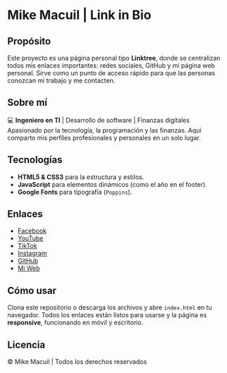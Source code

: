 # Mike Macuil | Link in Bio

## Propósito
Este proyecto es una página personal tipo **Linktree**, donde se centralizan todos mis enlaces importantes: redes sociales, GitHub y mi página web personal. Sirve como un punto de acceso rápido para que las personas conozcan mi trabajo y me contacten.

## Sobre mí
💻 **Ingeniero en TI** | Desarrollo de software | Finanzas digitales  
Apasionado por la tecnología, la programación y las finanzas. Aquí comparto mis perfiles profesionales y personales en un solo lugar.

## Tecnologías
- **HTML5 & CSS3** para la estructura y estilos.
- **JavaScript** para elementos dinámicos (como el año en el footer).
- **Google Fonts** para tipografía (`Poppins`).

## Enlaces
- [Facebook](https://www.facebook.com/MikeMacuil)  
- [YouTube](https://www.youtube.com/@mike.macuil)  
- [TikTok](https://www.tiktok.com/@mike.macuil)  
- [Instagram](https://www.instagram.com/mikemacuil/#)  
- [GitHub](https://github.com/MiguelMacul)  
- [Mi Web](https://MikeMacuil.github.io/page-mike-macuil/)

## Cómo usar
Clona este repositorio o descarga los archivos y abre `index.html` en tu navegador. Todos los enlaces están listos para usarse y la página es **responsive**, funcionando en móvil y escritorio.

## Licencia
© Mike Macuil | Todos los derechos reservados
